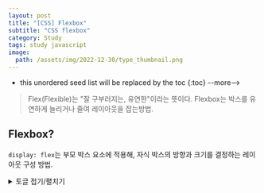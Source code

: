 ```yaml
---
layout: post
title: "[CSS] Flexbox"
subtitle: "CSS flexbox"
category: Study
tags: study javascript
image:
  path: /assets/img/2022-12-30/type_thumbnail.png
---
```


* this unordered seed list will be replaced by the toc
{:toc}
--more-->

>Flex(Flexible)는 "잘 구부러지는, 유연한"이라는 뜻이다.
>Flexbox는 박스를 유연하게 늘리거나 줄여 레이아웃을 잡는방법.

## Flexbox?
`display: flex`는 부모 박스 요소에 적용해, 자식 박스의 방향과 크기를 결정하는 레이아웃 구성 방법.

<details>
<summary>토글 접기/펼치기</summary>
<div markdown="1">

안녕

</div>
</details>